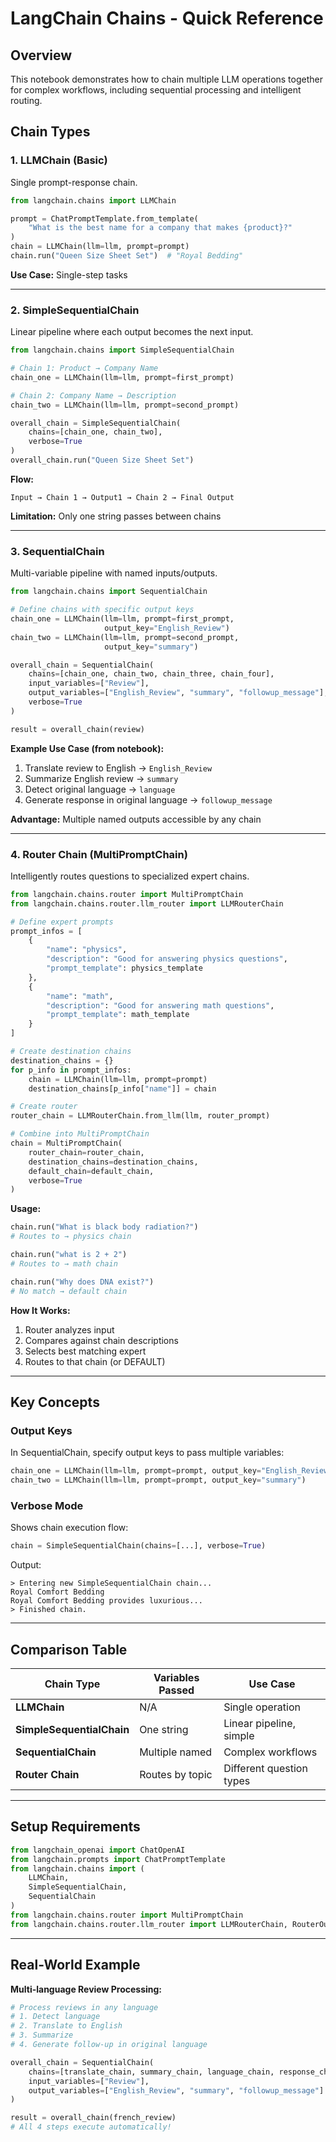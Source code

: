 # LangChain Chains - Quick Reference

## Overview
This notebook demonstrates how to chain multiple LLM operations together for complex workflows, including sequential processing and intelligent routing.

## Chain Types

### 1. LLMChain (Basic)
Single prompt-response chain.

```python
from langchain.chains import LLMChain

prompt = ChatPromptTemplate.from_template(
    "What is the best name for a company that makes {product}?"
)
chain = LLMChain(llm=llm, prompt=prompt)
chain.run("Queen Size Sheet Set")  # "Royal Bedding"
```

**Use Case:** Single-step tasks

---

### 2. SimpleSequentialChain
Linear pipeline where each output becomes the next input.

```python
from langchain.chains import SimpleSequentialChain

# Chain 1: Product → Company Name
chain_one = LLMChain(llm=llm, prompt=first_prompt)

# Chain 2: Company Name → Description
chain_two = LLMChain(llm=llm, prompt=second_prompt)

overall_chain = SimpleSequentialChain(
    chains=[chain_one, chain_two],
    verbose=True
)
overall_chain.run("Queen Size Sheet Set")
```

**Flow:**
```
Input → Chain 1 → Output1 → Chain 2 → Final Output
```

**Limitation:** Only one string passes between chains

---

### 3. SequentialChain
Multi-variable pipeline with named inputs/outputs.

```python
from langchain.chains import SequentialChain

# Define chains with specific output keys
chain_one = LLMChain(llm=llm, prompt=first_prompt, 
                     output_key="English_Review")
chain_two = LLMChain(llm=llm, prompt=second_prompt,
                     output_key="summary")

overall_chain = SequentialChain(
    chains=[chain_one, chain_two, chain_three, chain_four],
    input_variables=["Review"],
    output_variables=["English_Review", "summary", "followup_message"],
    verbose=True
)

result = overall_chain(review)
```

**Example Use Case (from notebook):**
1. Translate review to English → `English_Review`
2. Summarize English review → `summary`
3. Detect original language → `language`
4. Generate response in original language → `followup_message`

**Advantage:** Multiple named outputs accessible by any chain

---

### 4. Router Chain (MultiPromptChain)
Intelligently routes questions to specialized expert chains.

```python
from langchain.chains.router import MultiPromptChain
from langchain.chains.router.llm_router import LLMRouterChain

# Define expert prompts
prompt_infos = [
    {
        "name": "physics",
        "description": "Good for answering physics questions",
        "prompt_template": physics_template
    },
    {
        "name": "math",
        "description": "Good for answering math questions", 
        "prompt_template": math_template
    }
]

# Create destination chains
destination_chains = {}
for p_info in prompt_infos:
    chain = LLMChain(llm=llm, prompt=prompt)
    destination_chains[p_info["name"]] = chain

# Create router
router_chain = LLMRouterChain.from_llm(llm, router_prompt)

# Combine into MultiPromptChain
chain = MultiPromptChain(
    router_chain=router_chain,
    destination_chains=destination_chains,
    default_chain=default_chain,
    verbose=True
)
```

**Usage:**
```python
chain.run("What is black body radiation?")  
# Routes to → physics chain

chain.run("what is 2 + 2")  
# Routes to → math chain

chain.run("Why does DNA exist?")  
# No match → default chain
```

**How It Works:**
1. Router analyzes input
2. Compares against chain descriptions
3. Selects best matching expert
4. Routes to that chain (or DEFAULT)

---

## Key Concepts

### Output Keys
In SequentialChain, specify output keys to pass multiple variables:

```python
chain_one = LLMChain(llm=llm, prompt=prompt, output_key="English_Review")
chain_two = LLMChain(llm=llm, prompt=prompt, output_key="summary")
```

### Verbose Mode
Shows chain execution flow:

```python
chain = SimpleSequentialChain(chains=[...], verbose=True)
```

Output:
```
> Entering new SimpleSequentialChain chain...
Royal Comfort Bedding
Royal Comfort Bedding provides luxurious...
> Finished chain.
```

---

## Comparison Table

| Chain Type | Variables Passed | Use Case |
|------------|------------------|----------|
| **LLMChain** | N/A | Single operation |
| **SimpleSequentialChain** | One string | Linear pipeline, simple |
| **SequentialChain** | Multiple named | Complex workflows |
| **Router Chain** | Routes by topic | Different question types |

---

## Setup Requirements

```python
from langchain_openai import ChatOpenAI
from langchain.prompts import ChatPromptTemplate
from langchain.chains import (
    LLMChain,
    SimpleSequentialChain,
    SequentialChain
)
from langchain.chains.router import MultiPromptChain
from langchain.chains.router.llm_router import LLMRouterChain, RouterOutputParser
```

---

## Real-World Example

**Multi-language Review Processing:**
```python
# Process reviews in any language
# 1. Detect language
# 2. Translate to English  
# 3. Summarize
# 4. Generate follow-up in original language

overall_chain = SequentialChain(
    chains=[translate_chain, summary_chain, language_chain, response_chain],
    input_variables=["Review"],
    output_variables=["English_Review", "summary", "followup_message"]
)

result = overall_chain(french_review)
# All 4 steps execute automatically!
```